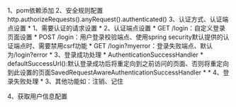 1、pom依赖添加
2、安全规则配置
        http.authorizeRequests().anyRequest().authenticated()
3、认证方式、认证端点设置
         * 1、需要认证的请求设置
         * 2、认证端点设置
         *      GET     /login：自定义登录页面设置
         *      POST    /login：用户登录校验端点、使用spring security默认提供的认证端点时、需要禁用csrf功能
         *      GET     /login?myerror：登录失败端点、默认为/login?error
         * 3、登录成功处理
         *    AuthenticationSuccessHandler
         *     defaultSuccessUrl():默认登录成功后将重定向到之前访问的页面、否则将重定向到此设置的页面SavedRequestAwareAuthenticationSuccessHandler
         *
         * 4、登录失败处理
         * 3、其他功能如：注销、记住
    
4、获取用户信息配置
